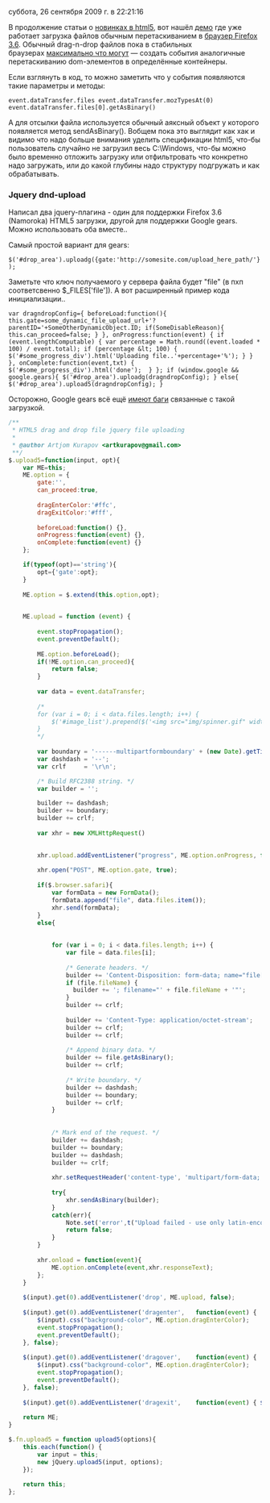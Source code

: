 суббота, 26 сентября 2009 г. в 22:21:16

В продолжение статьи о [новинках в html5](https://kurapov.ee/rus/technology/web/html5_intro/), вот нашёл [демо](http://yehudab.com/apps/drag-n-drop/demo.html) где уже работает загрузка файлов обычным перетаскиванием в [браузер Firefox 3.6](http://ftp.mozilla.org/pub/mozilla.org/firefox/nightly/). Обычный drag-n-drop файлов пока в стабильных браузерах [максимально что могут](http://decafbad.com/blog/2009/07/15/html5-drag-and-drop) — создать события аналогичные перетаскиванию dom-элементов в определённые контейнеры.

Если взглянуть в код, то можно заметить что у события появляются такие параметры и методы:

`event.dataTransfer.files event.dataTransfer.mozTypesAt(0) event.dataTransfer.files[0].getAsBinary()`

А для отсылки файла используется обычный аяксный объект у которого появляется метод sendAsBinary(). Вобщем пока это выглядит как хак и видимо что надо больше внимания уделить спецификации html5, что-бы пользователь случайно не загрузил весь C:\Windows, что-бы можно было временно отложить загрузку или отфильтровать что конкретно надо загружать, или до какой глубины надо структуру подгружать и как обрабатывать.

### Jquery dnd-upload

Написал два jquery-плагина - один для поддержки Firefox 3.6 (Namoroka) HTML5 загрузки, другой для поддержки Google gears. Можно использовать оба вместе..

Самый простой вариант для gears:

`$('#drop_area').uploadg({gate:'http://somesite.com/upload_here_path/'});`

Заметьте что ключ получаемого у сервера файла будет "file" (в пхп соответсвенно $_FILES['file']). А вот расширенный пример кода инициализации..

`var dragndropConfig={ beforeLoad:function(){ this.gate=some_dynamic_file_upload_url+'?parentID='+SomeOtherDynamicObject.ID; if(SomeDisableReason){  this.can_proceed=false; } }, onProgress:function(event) { if (event.lengthComputable) { var percentage = Math.round((event.loaded * 100) / event.total); if (percentage &lt; 100) {  $('#some_progress_div').html('Uploading file..'+percentage+'%'); } } }, onComplete:function(event,txt) { $('#some_progress_div').html('done');  } }; if (window.google && google.gears){ $('#drop_area').uploadg(dragndropConfig); } else{ $('#drop_area').upload5(dragndropConfig); }`

Осторожно, Google gears всё ещё [имеют баги](http://groups.google.com/group/gears-users/browse_thread/thread/f6036bcc4a22cba5) связанные с такой загрузкой.


```javascript
/**
 * HTML5 drag and drop file jquery file uploading
 *
 * @author Artjom Kurapov <artkurapov@gmail.com>
 **/
$.upload5=function(input, opt){
	var ME=this;
	ME.option = {
		gate:'',
		can_proceed:true,
		
		dragEnterColor:'#ffc',
		dragExitColor:'#fff',
		
		beforeLoad:function() {},
		onProgress:function(event) {},
		onComplete:function(event) {}
	};

	if(typeof(opt)=='string'){
		opt={'gate':opt};
	}
	
	ME.option = $.extend(this.option,opt);

	 
	ME.upload = function (event) {
		
		event.stopPropagation();
		event.preventDefault();
        
		ME.option.beforeLoad();
		if(!ME.option.can_proceed){
			return false;
		}
		
		var data = event.dataTransfer;
		
        /*
        for (var i = 0; i < data.files.length; i++) {
            $('#image_list').prepend($('<img src="img/spinner.gif" width="16" height="16" />').css("padding", "33px"));
        }
        */
        
        var boundary = '------multipartformboundary' + (new Date).getTime();
        var dashdash = '--';
        var crlf     = '\r\n';

        /* Build RFC2388 string. */
        var builder = '';

        builder += dashdash;
        builder += boundary;
        builder += crlf;
        
        var xhr = new XMLHttpRequest()    

        
		xhr.upload.addEventListener("progress", ME.option.onProgress, false);
			
        xhr.open("POST", ME.option.gate, true);
        
        if($.browser.safari){
        	var formData = new FormData(); 
        	formData.append("file", data.files.item()); 
        	xhr.send(formData);
        }
        else{
        	
		
		    for (var i = 0; i < data.files.length; i++) {
		        var file = data.files[i];
		
		        /* Generate headers. */            
		        builder += 'Content-Disposition: form-data; name="file[]"';
		        if (file.fileName) {
		          builder += '; filename="' + file.fileName + '"';
		        }
		        builder += crlf;
		
		        builder += 'Content-Type: application/octet-stream';
		        builder += crlf;
		        builder += crlf; 
		
		        /* Append binary data. */
		        builder += file.getAsBinary();
		        builder += crlf;
		
		        /* Write boundary. */
		        builder += dashdash;
		        builder += boundary;
		        builder += crlf;
		    }
		
		    
		    /* Mark end of the request. */
		    builder += dashdash;
		    builder += boundary;
		    builder += dashdash;
		    builder += crlf;
		    
        	xhr.setRequestHeader('content-type', 'multipart/form-data; boundary=' + boundary);
	        
	        try{
	        	xhr.sendAsBinary(builder);        
	        }
	        catch(err){
	        	Note.set('error',t("Upload failed - use only latin-encoded filenames"),13);
	        	return false;
	        }
        }
        
        xhr.onload = function(event){
        	ME.option.onComplete(event,xhr.responseText);
        };
    }
			
	$(input).get(0).addEventListener('drop', ME.upload, false);
	
    $(input).get(0).addEventListener('dragenter',	function(event) { 
    	$(input).css("background-color", ME.option.dragEnterColor); 
    	event.stopPropagation();
    	event.preventDefault();
    }, false);
    
    $(input).get(0).addEventListener('dragover',	function(event) { 
    	$(input).css("background-color", ME.option.dragEnterColor); 
    	event.stopPropagation();
    	event.preventDefault();
    }, false);
    
    $(input).get(0).addEventListener('dragexit', 	function(event) { $(input).css("background-color", ME.option.dragExitColor); }, false);
      
	return ME;
}

$.fn.upload5 = function upload5(options){
	this.each(function() {
		var input = this;
		new jQuery.upload5(input, options);
	});
	
	return this;
};
```